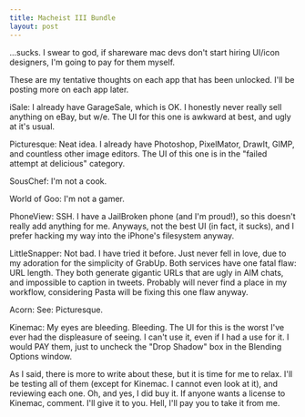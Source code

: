 ```yaml
---
title: Macheist III Bundle
layout: post
---
```


...sucks. I swear to god, if shareware mac devs don't start hiring UI/icon designers, I'm going to pay for them myself.  

These are my tentative thoughts on each app that has been unlocked. I'll be posting more on each app later.  

iSale:  I already have GarageSale, which is OK. I honestly never really sell anything on eBay, but w/e. The UI for this one is awkward at best, and ugly at it's usual.  

Picturesque:  Neat idea. I already have Photoshop, PixelMator, DrawIt, GIMP, and countless other image editors. The UI of this one is in the "failed attempt at delicious" category.  

SousChef:  I'm not a cook.  

World of Goo:  I'm not a gamer.  

PhoneView:  SSH. I have a JailBroken phone (and I'm proud!), so this doesn't really add anything for me. Anyways, not the best UI (in fact, it sucks), and I prefer hacking my way into the iPhone's filesystem anyway.  

LittleSnapper:  Not bad. I have tried it before. Just never fell in love, due to my adoration for the simplicity of GrabUp. Both services have one fatal flaw:  URL length. They both generate gigantic URLs that are ugly in AIM chats, and impossible to caption in tweets. Probably will never find a place in my workflow, considering Pasta will be fixing this one flaw anyway.  

Acorn:  See:  Picturesque.  

Kinemac:  My eyes are bleeding. Bleeding. The UI for this is the worst I've ever had the displeasure of seeing. I can't use it, even if I had a use for it. I would PAY them, just to uncheck the "Drop Shadow" box in the Blending Options window.  

As I said, there is more to write about these, but it is time for me to relax. I'll be testing all of them (except for Kinemac. I cannot even look at it), and reviewing each one. Oh, and yes, I did buy it. If anyone wants a license to Kinemac, comment. I'll give it to you. Hell, I'll pay you to take it from me.